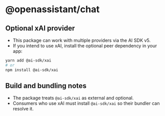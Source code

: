 # @openassistant/chat

## Optional xAI provider

- This package can work with multiple providers via the AI SDK v5.
- If you intend to use xAI, install the optional peer dependency in your app:

```bash
yarn add @ai-sdk/xai
# or
npm install @ai-sdk/xai
```

## Build and bundling notes

- The package treats `@ai-sdk/xai` as external and optional.
- Consumers who use xAI must install `@ai-sdk/xai` so their bundler can resolve it.
